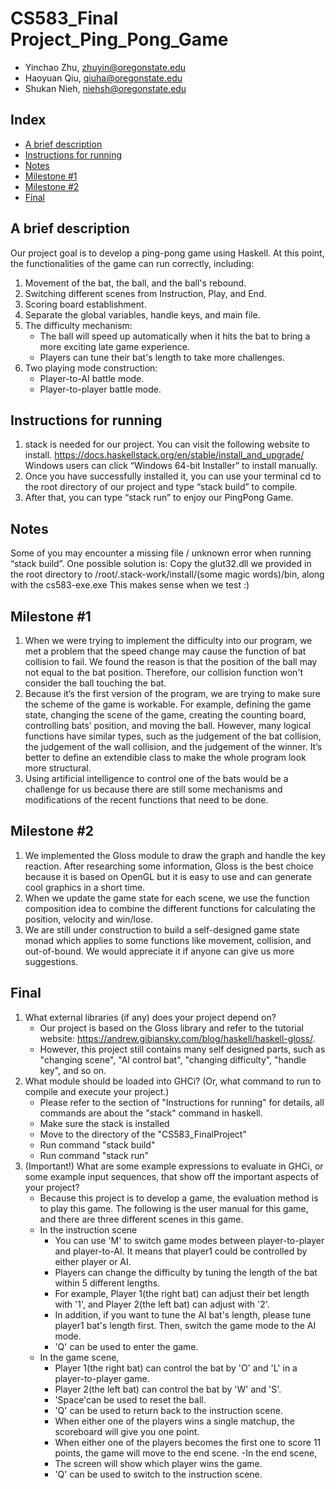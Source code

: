 # CS583_Final Project_Ping_Pong_Game
- Yinchao Zhu, zhuyin@oregonstate.edu
- Haoyuan Qiu, qiuha@oregonstate.edu
- Shukan Nieh, niehsh@oregonstate.edu

## Index
- [A brief description](#a-brief-description)
- [Instructions for running](#instructions-for-running)
- [Notes](#notes)
- [Milestone #1](#milestone--1)
- [Milestone #2](#milestone--2)
- [Final](#final)

## A brief description
Our project goal is to develop a ping-pong game using Haskell. At this point, the functionalities of the game can run correctly, including:
1. Movement of the bat, the ball, and the ball's rebound.
2. Switching different scenes from Instruction, Play, and End. 
3. Scoring board establishment.
4. Separate the global variables, handle keys, and main file.
5. The difficulty mechanism:
    - The ball will speed up automatically when it hits the bat to bring a more exciting late game experience. 
    - Players can tune their bat's length to take more challenges.
6. Two playing mode construction:
    - Player-to-AI battle mode.
    - Player-to-player battle mode.


## Instructions for running
1. stack is needed for our project. You can visit the following website to install.
   https://docs.haskellstack.org/en/stable/install_and_upgrade/
   Windows users can click “Windows 64-bit Installer” to install manually.
2. Once you have successfully installed it, you can use your terminal cd to the root directory of our project and type “stack build” to compile.
3. After that, you can type “stack run” to enjoy our PingPong Game.

## Notes
Some of you may encounter a missing file / unknown error when running “stack build”.
One possible solution is:
Copy the glut32.dll we provided in the root directory to /root/.stack-work/install/(some magic words)/bin, along with the cs583-exe.exe
This makes sense when we test :)


## Milestone #1
1. When we were trying to implement the difficulty into our program, we met a problem that the speed change may cause the function of bat collision to fail. 
   We found the reason is that the position of the ball may not equal to the bat position. Therefore, our collision function won't consider the ball touching the bat.
2. Because it’s the first version of the program, we are trying to make sure the scheme of the game is workable. For example, defining the game state, changing the scene of the game, creating the counting board, controlling bats’ position, and moving the ball. However, many logical functions have similar types, such as the judgement of the bat collision, the judgement of the wall collision, and the judgement of the winner. It’s better to define an extendible class to make the whole program look more structural.
3. Using artificial intelligence to control one of the bats would be a challenge for us because there are still some mechanisms and modifications of the recent functions that need to be done.


## Milestone #2
1. We implemented the Gloss module to draw the graph and handle the key reaction. After researching some information, Gloss is the best choice because it is based on OpenGL but it is easy to use and can generate cool graphics in a short time.
2. When we update the game state for each scene, we use the function composition idea to combine the different functions for calculating the position, velocity and win/lose.
3. We are still under construction to build a self-designed game state monad which applies to some functions like movement, collision, and out-of-bound. We would appreciate it if anyone can give us more suggestions.

## Final
1. What external libraries (if any) does your project depend on?
    - Our project is based on the Gloss library and refer to the tutorial website: https://andrew.gibiansky.com/blog/haskell/haskell-gloss/.
    - However, this project still contains many self designed parts, such as "changing scene", "AI control bat", "changing difficulty", "handle key", and so on.
2. What module should be loaded into GHCi? (Or, what command to run to compile and execute your project.)
    - Please refer to the section of "Instructions for running" for details, all commands are about the "stack" command in haskell.
    - Make sure the stack is installed
    - Move to the directory of the "CS583_FinalProject"
    - Run command "stack build"
    - Run command "stack run"
3. (Important!) What are some example expressions to evaluate in GHCi, or some example input sequences, that show off the important aspects of your project?
    - Because this project is to develop a game, the evaluation method is to play this game. The following is the user manual for this game, and there are three different scenes in this game.
    - In the instruction scene  
      - You can use 'M' to switch game modes between player-to-player and player-to-AI. It means that player1 could be controlled by either player or AI.
      - Players can change the difficulty by tuning the length of the bat within 5 different lengths. 
      - For example, Player 1(the right bat) can adjust their bet length with '1', and Player 2(the left bat) can adjust with '2'. 
      - In addition, if you want to tune the AI bat's length, please tune player1 bat's length first. Then, switch the game mode to the AI mode.
      - 'Q' can be used to enter the game.
    - In the game scene,
      - Player 1(the right bat) can control the bat by 'O' and 'L' in a player-to-player game.
      - Player 2(the left bat) can control the bat by 'W' and 'S'.
      - 'Space'can be used to reset the ball.
      - 'Q' can be used to return back to the instruction scene.
      - When either one of the players wins a single matchup, the scoreboard will give you one point.
      - When either one of the players becomes the first one to score 11 points, the game will move to the end scene.
    -In the end scene,
      - The screen will show which player wins the game.
      - 'Q' can be used to switch to the instruction scene.


